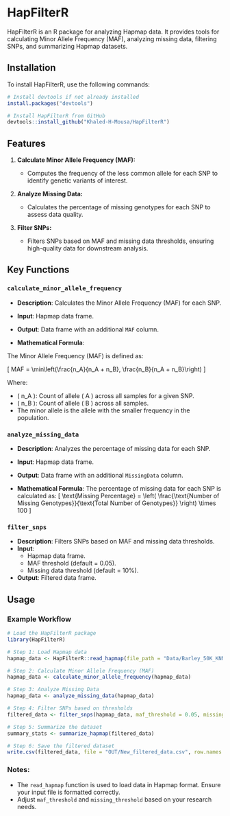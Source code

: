 # HapFilterR

HapFilterR is an R package for analyzing Hapmap data. It provides tools for calculating Minor Allele Frequency (MAF), analyzing missing data, filtering SNPs, and summarizing Hapmap datasets.

## Installation

To install HapFilterR, use the following commands:

```r
# Install devtools if not already installed
install.packages("devtools")

# Install HapFilterR from GitHub
devtools::install_github("Khaled-H-Mousa/HapFilterR")
```

## Features

1. **Calculate Minor Allele Frequency (MAF):**
   - Computes the frequency of the less common allele for each SNP to identify genetic variants of interest.

2. **Analyze Missing Data:**
   - Calculates the percentage of missing genotypes for each SNP to assess data quality.

3. **Filter SNPs:**
   - Filters SNPs based on MAF and missing data thresholds, ensuring high-quality data for downstream analysis.

## Key Functions

### `calculate_minor_allele_frequency`
- **Description**: Calculates the Minor Allele Frequency (MAF) for each SNP.
- **Input**: Hapmap data frame.
- **Output**: Data frame with an additional `MAF` column.

- **Mathematical Formula**:

The Minor Allele Frequency (MAF) is defined as:

\[
MAF = \min\left(\frac{n_A}{n_A + n_B}, \frac{n_B}{n_A + n_B}\right)
\]

Where:
- \( n_A \): Count of allele \( A \) across all samples for a given SNP.
- \( n_B \): Count of allele \( B \) across all samples.
- The minor allele is the allele with the smaller frequency in the population.

### `analyze_missing_data`
- **Description**: Analyzes the percentage of missing data for each SNP.
- **Input**: Hapmap data frame.
- **Output**: Data frame with an additional `MissingData` column.

- **Mathematical Formula**:
  The percentage of missing data for each SNP is calculated as:
  \[
  \text{Missing Percentage} = \left( \frac{\text{Number of Missing Genotypes}}{\text{Total Number of Genotypes}} \right) \times 100
  \]

### `filter_snps`
- **Description**: Filters SNPs based on MAF and missing data thresholds.
- **Input**:
  - Hapmap data frame.
  - MAF threshold (default = 0.05).
  - Missing data threshold (default = 10%).
- **Output**: Filtered data frame.

## Usage

### Example Workflow

```r
# Load the HapFilterR package
library(HapFilterR)

# Step 1: Load Hapmap data
hapmap_data <- HapFilterR::read_hapmap(file_path = "Data/Barley_50K_KNNimp.hmp.tsv")

# Step 2: Calculate Minor Allele Frequency (MAF)
hapmap_data <- calculate_minor_allele_frequency(hapmap_data)

# Step 3: Analyze Missing Data
hapmap_data <- analyze_missing_data(hapmap_data)

# Step 4: Filter SNPs based on thresholds
filtered_data <- filter_snps(hapmap_data, maf_threshold = 0.05, missing_threshold = 10)

# Step 5: Summarize the dataset
summary_stats <- summarize_hapmap(filtered_data)

# Step 6: Save the filtered dataset
write.csv(filtered_data, file = "OUT/New_filtered_data.csv", row.names = FALSE)
```

### Notes:
- The `read_hapmap` function is used to load data in Hapmap format. Ensure your input file is formatted correctly.
- Adjust `maf_threshold` and `missing_threshold` based on your research needs.

